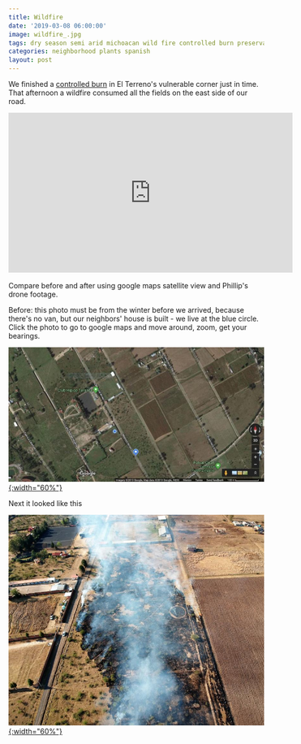 ```yaml
---
title: Wildfire
date: '2019-03-08 06:00:00'
image: wildfire_.jpg
tags: dry season semi arid michoacan wild fire controlled burn preservation conservation
categories: neighborhood plants spanish
layout: post
---
```


We finished a [controlled burn](https://reverdecer.annalisagross.com/2019/03/07/controlled-burn-success/) in El Terreno's vulnerable corner just in time. That afternoon a wildfire consumed all the fields on the east side of our road.

<iframe width="560" height="315" src="https://www.youtube-nocookie.com/embed/qETaNhlydF0" frameborder="0" allow="accelerometer; autoplay; encrypted-media; gyroscope; picture-in-picture" allowfullscreen></iframe>

Compare before and after using google maps satellite view and Phillip's drone footage.

Before: this photo must be from the winter before we arrived, because there's no van, but our neighbors' house is built - we live at the blue circle. Click the photo to go to google maps and move around, zoom, get your bearings.

[![](/images/google_maps_.jpg){:width="60%"}](https://www.google.com/maps/@19.6534043,-101.2189256,712m/data=!3m1!1e3)

Next it looked like this

[![](/images/fire_overview_.jpg){:width="60%"}](/images/fire_overview.jpg)
